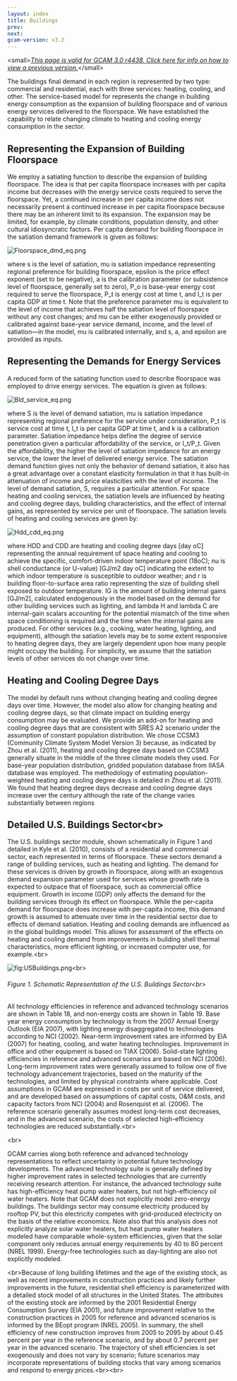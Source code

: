 ```yaml
---
layout: index
title: Buildings
prev: 
next:
gcam-version: v3.2 
---
```


&lt;small&gt;[*This page is valid for GCAM 3.0 r4438. Click here for info on how to view a previous version.*](GCAM_Revision_History "wikilink")&lt;/small&gt;

The buildings final demand in each region is represented by two type: commercial and residential, each with three services: heating, cooling, and other. The service-based model for represents the change in building energy consumption as the expansion of building floorspace and of various energy services delivered to the floorspace. We have established the capability to relate changing climate to heating and cooling energy consumption in the sector.

Representing the Expansion of Building Floorspace
-------------------------------------------------

We employ a satiating function to describe the expansion of building floorspace. The idea is that per capita floorspace increases with per capita income but decreases with the energy service costs required to serve the floorspace. Yet, a continued increase in per capita income does not necessarily present a continued increase in per capita floorspace because there may be an inherent limit to its expansion. The expansion may be limited, for example, by climate conditions, population density, and other cultural idiosyncratic factors. Per capita demand for building floorspace in the satiation demand framework is given as follows:

![](Floorspace_dmd_eq.png "Floorspace_dmd_eq.png")

where s is the level of satiation, mu is satiation impedance representing regional preference for building floorspace, epsilon is the price effect exponent (set to be negative), a is the calibration parameter (or subsistence level of floorspace, generally set to zero), P\_o is base-year energy cost required to serve the floorspace, P\_t is energy cost at time t, and I\_t is per capita GDP at time t. Note that the preference parameter mu is equivalent to the level of income that achieves half the satiation level of floorspace without any cost changes; and mu can be either exogenously provided or calibrated against base-year service demand, income, and the level of satiation—in the model, mu is calibrated internally, and s, a, and epsilon are provided as inputs.

Representing the Demands for Energy Services
--------------------------------------------

A reduced form of the satiating function used to describe floorspace was employed to drive energy services. The equation is given as follows:

![](Bld_service_eq.png "Bld_service_eq.png")

where S is the level of demand satiation, mu is satiation impedance representing regional preference for the service under consideration, P\_t is service cost at time t, I\_t is per capita GDP at time t, and k is a calibration parameter. Satiation impedance helps define the degree of service penetration given a particular affordability of the service, or I\_t/P\_t. Given the affordability, the higher the level of satiation impedance for an energy service, the lower the level of delivered energy service. The satiation demand function gives not only the behavior of demand satiation, it also has a great advantage over a constant elasticity formulation in that it has built-in attenuation of income and price elasticities with the level of income. The level of demand satiation, S, requires a particular attention. For space heating and cooling services, the satiation levels are influenced by heating and cooling degree days, building characteristics, and the effect of internal gains, as represented by service per unit of floorspace. The satiation levels of heating and cooling services are given by:

![](Hdd_cdd_eq.png "Hdd_cdd_eq.png")

where HDD and CDD are heating and cooling degree days \[day oC\] representing the annual requirement of space heating and cooling to achieve the specific, comfort-driven indoor temperature point (18oC); nu is shell conductance (or U-value) \[GJ/m2 day oC\] indicating the extent to which indoor temperature is susceptible to outdoor weather; and r is building floor-to-surface area ratio representing the size of building shell exposed to outdoor temperature. IG is the amount of building internal gains \[GJ/m2\], calculated endogenously in the model based on the demand for other building services such as lighting, and lambda H and lambda C are internal-gain scalars accounting for the potential mismatch of the time when space conditioning is required and the time when the internal gains are produced. For other services (e.g., cooking, water heating, lighting, and equipment), although the satiation levels may be to some extent responsive to heating degree days, they are largely dependent upon how many people might occupy the building. For simplicity, we assume that the satiation levels of other services do not change over time.

Heating and Cooling Degree Days
-------------------------------

The model by default runs without changing heating and cooling degree days over time. However, the model also allow for changing heating and cooling degree days, so that climate impact on building energy consumption may be evaluated. We provide an add-on for heating and cooling degree days that are consistent with SRES A2 scenario under the assumption of constant population distribution. We chose CCSM3 (Community Climate System Model Version 3) because, as indicated by Zhou et al. (2011), heating and cooling degree days based on CCSM3 generally situate in the middle of the three climate models they used. For base-year population distribution, gridded population database from IIASA database was employed. The methodology of estimating population-weighted heating and cooling degree days is detailed in Zhou et al. (2011). We found that heating degree days decrease and cooling degree days increase over the century although the rate of the change varies substantially between regions

Detailed U.S. Buildings Sector&lt;br&gt;
----------------------------------------

The U.S. buildings sector module, shown schematically in Figure 1 and detailed in Kyle et al. (2010), consists of a residential and commercial sector, each represented in terms of floorspace. These sectors demand a range of building services, such as heating and lighting. The demand for these services is driven by growth in floorspace, along with an exogenous demand expansion parameter used for services whose growth rate is expected to outpace that of floorspace, such as commercial office equipment. Growth in income (GDP) only affects the demand for the building services through its effect on floorspace. While the per-capita demand for floorspace does increase with per-capita income, this demand growth is assumed to attenuate over time in the residential sector due to effects of demand satiation. Heating and cooling demands are influenced as in the global buildings model. This allows for assessment of the effects on heating and cooling demand from improvements in building shell thermal characteristics, more efficient lighting, or increased computer use, for example.&lt;br&gt;

![](USBuildings.png "fig:USBuildings.png")&lt;br&gt;

###### Figure 1. Schematic Representation of the U.S. Buildings Sector&lt;br&gt;

All technology efficiencies in reference and advanced technology scenarios are shown in Table 18, and non-energy costs are shown in Table 19. Base year energy consumption by technology is from the 2007 Annual Energy Outlook (EIA 2007), with lighting energy disaggregated to technologies according to NCI (2002). Near-term improvement rates are informed by EIA (2007) for heating, cooling, and water heating technologies. Improvement in office and other equipment is based on TIAX (2006). Solid-state lighting efficiencies in reference and advanced scenarios are based on NCI (2006). Long-term improvement rates were generally assumed to follow one of five technology advancement trajectories, based on the maturity of the technologies, and limited by physical constraints where applicable. Cost assumptions in GCAM are expressed in costs per unit of service delivered, and are developed based on assumptions of capital costs, O&amp;M costs, and capacity factors from NCI (2004) and Rosenquist et al. (2006). The reference scenario generally assumes modest long-term cost decreases, and in the advanced scenario, the costs of selected high-efficiency technologies are reduced substantially.&lt;br&gt;

&lt;br&gt;

GCAM carries along both reference and advanced technology representations to reflect uncertainty in potential future technology developments. The advanced technology suite is generally defined by higher improvement rates in selected technologies that are currently receiving research attention. For instance, the advanced technology suite has high-efficiency heat pump water heaters, but not high-efficiency oil water heaters. Note that GCAM does not explicitly model zero-energy buildings. The buildings sector may consume electricity produced by rooftop PV, but this electricity competes with grid-produced electricity on the basis of the relative economics. Note also that this analysis does not explicitly analyze solar water heaters, but heat pump water heaters modeled have comparable whole-system efficiencies, given that the solar component only reduces annual energy requirements by 40 to 80 percent (NREL 1999). Energy-free technologies such as day-lighting are also not explicitly modeled.

&lt;br&gt;Because of long building lifetimes and the age of the existing stock, as well as recent improvements in construction practices and likely further improvements in the future, residential shell efficiency is parameterized with a detailed stock model of all structures in the United States. The attributes of the existing stock are informed by the 2001 Residential Energy Consumption Survey (EIA 2001), and future improvement relative to the construction practices in 2005 for reference and advanced scenarios is informed by the BEopt program (NREL 2005). In summary, the shell efficiency of new construction improves from 2005 to 2095 by about 0.45 percent per year in the reference scenario, and by about 0.7 percent per year in the advanced scenario. The trajectory of shell efficiencies is set exogenously and does not vary by scenario; future scenarios may incorporate representations of building stocks that vary among scenarios and respond to energy prices.&lt;br&gt;&lt;br&gt;
